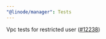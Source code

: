 ```yaml
---
"@linode/manager": Tests
---
```


Vpc tests for restricted user ([#12238](https://github.com/linode/manager/pull/12238))
